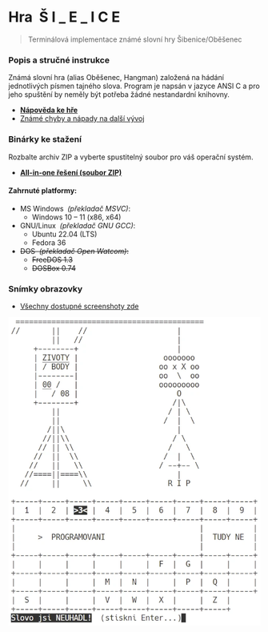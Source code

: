 # Hra&nbsp;&nbsp;Š I _ E _ I C E

> Terminálová implementace známé slovní hry Šibenice/Oběšenec


### Popis a stručné instrukce
Známá slovní hra (alias Oběšenec, Hangman) založená na hádání jednotlivých písmen tajného slova.
Program je napsán v jazyce ANSI C a pro jeho spuštění by neměly být potřeba žádné nestandardní knihovny.

- **[Nápověda ke hře](/materialy/napoveda.txt)**
- [Známé chyby a nápady na další vývoj](materialy/poznamky.txt)


### Binárky ke stažení

Rozbalte archiv ZIP a vyberte spustitelný soubor pro váš operační systém.

- **[All-in-one řešení (soubor ZIP)](//github.com/ma-ta/hra-sibenice/releases/download/v0.0.1/sibenice_0.0.1_bin.zip)**


#### Zahrnuté platformy:
- MS Windows&nbsp;&nbsp;*(překladač MSVC)*:
  - Windows 10 &ndash; 11 (x86, x64)
- GNU/Linux&nbsp;&nbsp;*(překladač GNU GCC)*:
  - Ubuntu 22.04 (LTS)
  - Fedora 36
- ~~DOS&nbsp;&nbsp;*(překladač Open Watcom)*:~~
  - ~~FreeDOS 1.3~~
  - ~~DOSBox 0.74~~


### Snímky obrazovky

- [Všechny dostupné screenshoty zde](/screenshoty)

![Šibenice 0.0.1](/screenshoty/screenshot_0.0.1-uni.webp)

